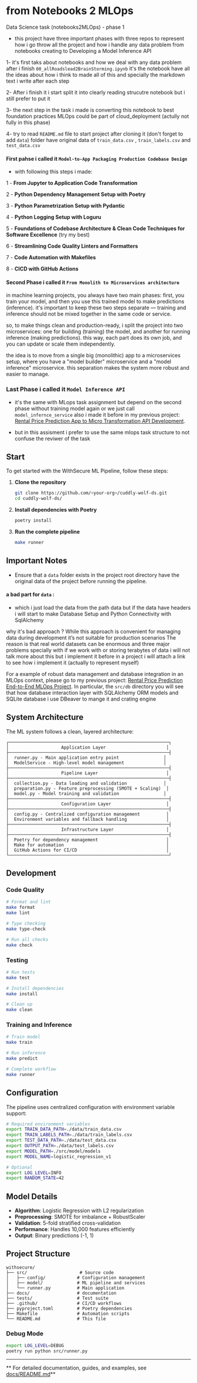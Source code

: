 # from Notebooks 2 MLOps


Data Science task (notebooks2MLOps) - phase 1 

- this project have three important phases with three repos to represent how i go throw all the project and how i handle any data problem from notebooks creating to Developing a Model Inference API 

1- it's first taks about notebooks and how we deal with any data problem after i finish `00_allRoadslead2BrainStorming.ipynb` it's the notebook have all the ideas about how i think to made all of this and specially the markdown text i write after each step 

2- After i finish it i start split it into clearly reading strucutre notebook but i still prefer to put it 

3- the next step in the task i made is converting this notebook to best foundation practices MLOps could be part of cloud_deployment (actully not fully in this phase)

4- try to read `README.md` file to start project after cloning it (don't forget to add `data`) folder have original data of `train_data.csv` , `train_labels.csv` and `test_data.csv`


#### First pahse i called it `Model-to-App Packaging Production Codebase Design`
- with following this steps i made:

1 - **From Jupyter to Application Code Transformation**

2 - **Python Dependency Management Setup with Poetry**

3 - **Python Parametrization Setup with Pydantic**

4 - **Python Logging Setup with Loguru**

5 - **Foundations of Codebase Architecture & Clean Code Techniques for Software Excellence** (try my best)

6 - **Streamlining Code Quality Linters and Formatters**

7 - **Code Automation with Makefiles**

8 - **CICD with GitHub Actions**

#### Second Phase i called it `From Monolith to Microservices architecture`

in machine learning projects, you always have two main phases: first, you train your model, and then you use this trained model to make predictions (inference). it's important to keep these two steps separate — training and inference should not be mixed together in the same code or service.

so, to make things clean and production-ready, i split the project into two microservices: one for building (training) the model, and another for running inference (making predictions). this way, each part does its own job, and you can update or scale them independently.

the idea is to move from a single big (monolithic) app to a microservices setup, where you have a "model builder" microservice and a "model inference" microservice. this separation makes the system more robust and easier to manage.


### Last Phase i called it `Model Inference API`

- it's the same with MLops task assignment but depend on the second phase without training model again or we just call `model_infernce_service` also i made it before in my previous project: [Rental Price Prediction App to Micro Transformation API Development](https://github.com/Mohammed-abdulaziz-eisa/Rental-Price-Prediction-App-to-Micro-Transformation-API-Development). 

- but in this assisment i prefer to use the same mlops task structure to not confuse the reviwer of the task 

##  Start 

To get started with the WithSecure ML Pipeline, follow these steps:

1. **Clone the repository**
   ```bash
   git clone https://github.com/<your-org>/cuddly-wolf-ds.git
   cd cuddly-wolf-ds/
   ```

2. **Install dependencies with Poetry**
   ```bash
   poetry install
   ```

3. **Run the complete pipeline**
   ```bash
   make runner
   ```

##  Important Notes

- Ensure that a `data` folder exists in the project root directory have the original data of the project before running the pipeline.

#### a bad part for `data` :

- which i just load the data from the path data but if the data have headers i will start to make Database Setup and Python Connectivity with SqlAlchemy 

why it's bad approach ?
While this approach is convenient for managing data during development it’s not suitable for production scenarios The reason is that real world datasets can be enormous and three major problems specially with if we work with or storing terabytes of data i will not talk more about this but i implement it before in a project i will attach a link to see how i implement it (actually to represent myself)

For a example of robust data management and database integration in an MLOps context, please go to my previous project: [Rental Price Prediction End-to-End MLOps Project](https://github.com/Mohammed-abdulaziz-eisa/Rental-Price-Prediction-End-to-End-MLOps-Project). In particular, the `src/db` directory you will see that how  database interaction layer with SQLAlchemy ORM models  and SQLite database 
i use DBeaver to mange it and crating engine  

##  System Architecture

The ML system follows a clean, layered architecture:

```
┌─────────────────────────────────────────────────────────────┐
│                    Application Layer                       │
├─────────────────────────────────────────────────────────────┤
│  runner.py - Main application entry point                 │
│  ModelService - High-level model management               │
├─────────────────────────────────────────────────────────────┤
│                    Pipeline Layer                          │
├─────────────────────────────────────────────────────────────┤
│  collection.py - Data loading and validation              │
│  preparation.py - Feature preprocessing (SMOTE + Scaling)  │
│  model.py - Model training and validation                 │
├─────────────────────────────────────────────────────────────┤
│                    Configuration Layer                     │
├─────────────────────────────────────────────────────────────┤
│  config.py - Centralized configuration management          │
│  Environment variables and fallback handling               │
├─────────────────────────────────────────────────────────────┤
│                    Infrastructure Layer                    │
├─────────────────────────────────────────────────────────────┤
│  Poetry for dependency management                          │
│  Make for automation                                       │
│  GitHub Actions for CI/CD                                  │
└─────────────────────────────────────────────────────────────┘
```

## Development

### Code Quality
```bash
# Format and lint
make format
make lint

# Type checking
make type-check

# Run all checks
make check
```

### Testing
```bash
# Run tests
make test

# Install dependencies
make install

# Clean up
make clean
```

### Training and Inference
```bash
# Train model
make train

# Run inference
make predict

# Complete workflow
make runner
```

## Configuration

The pipeline uses centralized configuration with environment variable support:

```bash
# Required environment variables
export TRAIN_DATA_PATH=./data/train_data.csv
export TRAIN_LABELS_PATH=./data/train_labels.csv
export TEST_DATA_PATH=./data/test_data.csv
export OUTPUT_PATH=./data/test_labels.csv
export MODEL_PATH=./src/model/models
export MODEL_NAME=logistic_regression_v1

# Optional
export LOG_LEVEL=INFO
export RANDOM_STATE=42
```

## Model Details

- **Algorithm**: Logistic Regression with L2 regularization
- **Preprocessing**: SMOTE for imbalance + RobustScaler
- **Validation**: 5-fold stratified cross-validation
- **Performance**: Handles 10,000 features efficiently
- **Output**: Binary predictions (-1, 1)


## Project Structure

```
withsecure/
├── src/                    # Source code
│   ├── config/            # Configuration management
│   ├── model/             # ML pipeline and services
│   └── runner.py          # Main application
├── docs/                  # documentation
├── tests/                 # Test suite
├── .github/               # CI/CD workflows
├── pyproject.toml         # Poetry dependencies
├── Makefile               # Automation scripts
└── README.md              # This file
```


### Debug Mode
```bash
export LOG_LEVEL=DEBUG
poetry run python src/runner.py
```


---

** For detailed documentation, guides, and examples, see [docs/README.md](docs/README.md)**